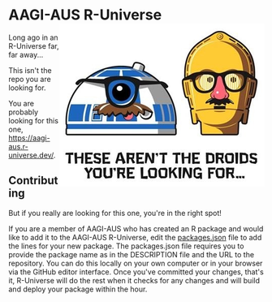 # AAGI-AUS R-Universe <img src="600.jpg" align="right"/>

Long ago in an R-Universe far, far away...

This isn't the repo you are looking for.

You are probably looking for this one, <https://aagi-aus.r-universe.dev/>.

## Contributing

But if you really are looking for this one, you're in the right spot!

If you are a member of AAGI-AUS who has created an R package and would like to add it to the AAGI-AUS R-Universe, edit the [packages.json](https://github.com/AAGI-AUS/aagi-aus.r-universe.dev/blob/main/packages.json) file to add the lines for your new package.
The packages.json file requires you to provide the package name as in the DESCRIPTION file and the URL to the repository.
You can do this locally on your own computer or in your browser via the GitHub editor interface.
Once you've committed your changes, that's it, R-Universe will do the rest when it checks for any changes and will build and deploy your package within the hour.
